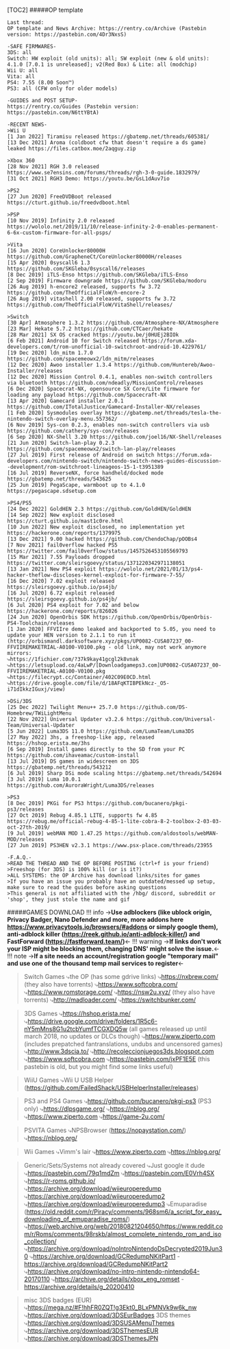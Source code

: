 [TOC2]
#####OP template
```
Last thread:
OP template and News Archive: https://rentry.co/Archive (Pastebin version: https://pastebin.com/4Dr3NxsS)

-SAFE FIRMWARES-
3DS: all
Switch: HW exploit (old units): all; SW exploit (new & old units): 4.1.0 [7.0.1 is unreleased]; v2(Red Box) & Lite: all (modchip)
Wii U: all
Vita: all
PS4: 7.55 (8.00 Soon™)
PS3: all (CFW only for older models)
 
-GUIDES and POST SETUP-
https://rentry.co/Guides (Pastebin version: https://pastebin.com/N6ttYBtA)
 
-RECENT NEWS- 
>Wii U
[1 Jan 2022] Tiramisu released https://gbatemp.net/threads/605381/
[13 Dec 2021] Aroma (coldboot cfw that doesn't require a ds game) leaked https://files.catbox.moe/2aqguy.zip

>Xbox 360
[28 Nov 2021] RGH 3.0 released https://www.se7ensins.com/forums/threads/rgh-3-0-guide.1832979/
[31 Oct 2021] RGH3 Demo: https://youtu.be/GsL1dAuv7io

>PS2
[27 Jun 2020] FreeDVDBoot released https://cturt.github.io/freedvdboot.html

>PSP
[10 Nov 2019] Infinity 2.0 released https://wololo.net/2019/11/10/release-infinity-2-0-enables-permanent-6-6x-custom-firmware-for-all-psps/

>Vita
[16 Jun 2020] CoreUnlocker80000H https://github.com/GrapheneCt/CoreUnlocker80000H/releases
[15 Apr 2020] 0syscall6 1.3 https://github.com/SKGleba/0syscall6/releases
[8 Dec 2019] iTLS-Enso https://github.com/SKGleba/iTLS-Enso
[2 Sep 2019] Firmware downgrade https://github.com/SKGleba/modoru
[26 Aug 2019] h-encore2 released, supports fw 3.72 https://github.com/TheOfficialFloW/h-encore-2
[26 Aug 2019] vitashell 2.00 released, supports fw 3.72 https://github.com/TheOfficialFloW/VitaShell/releases/

>Switch
[30 Apr] Atmosphere 1.3.2 https://github.com/Atmosphere-NX/Atmosphere
[23 Mar] Hekate 5.7.2 https://github.com/CTCaer/hekate
[28 Mar 2021] SX OS cracked https://youtu.be/j0HUEj2BIOk
[6 Feb 2021] Android 10 for Switch released https://forum.xda-developers.com/t/rom-unofficial-10-switchroot-android-10.4229761/
[19 Dec 2020] ldn_mitm 1.7.0 https://github.com/spacemeowx2/ldn_mitm/releases
[12 Dec 2020] Awoo installer 1.3.4 https://github.com/Huntereb/Awoo-Installer/releases
[12 Dec 2020] Mission Control 0.4.1, enables non-switch controllers via bluetooth https://github.com/ndeadly/MissionControl/releases
[6 Dec 2020] Spacecrat-NX, opensource SX Core/Lite firmware for loading any payload https://github.com/Spacecraft-NX
[13 Apr 2020] Gamecard installer 2.0.1 https://github.com/ITotalJustice/Gamecard-Installer-NX/releases
[1 Feb 2020] Sysmodules overlay https://gbatemp.net/threads/tesla-the-nintendo-switch-overlay-menu.557362/
[6 Nov 2019] Sys-con 0.2.3, enables non-switch controllers via usb https://github.com/cathery/sys-con/releases
[6 Sep 2020] NX-Shell 3.20 https://github.com/joel16/NX-Shell/releases
[21 Jun 2020] Switch-lan-play 0.2.3 https://github.com/spacemeowx2/switch-lan-play/releases
[27 Jul 2019] First release of Android on switch https://forum.xda-developers.com/nintendo-switch/nintendo-switch-news-guides-discussion--development/rom-switchroot-lineageos-15-1-t3951389
[16 Jul 2019] ReverseNX, force handheld/docked mode https://gbatemp.net/threads/543625
[25 Jun 2019] PegaScape, warmboot up to 4.1.0 https://pegascape.sdsetup.com

>PS4/PS5
[24 Dec 2022] GoldHEN 2.3 https://github.com/GoldHEN/GoldHEN
[14 Sep 2022] New exploit disclosed https://cturt.github.io/mast1c0re.html
[10 Jun 2022] New exploit disclosed, no implementation yet https://hackerone.com/reports/1379975
[13 Dec 2021] 9.00 hacked https://github.com/ChendoChap/pOOBs4
[7 Nov 2021] fail0verflow hacked PS5 https://twitter.com/fail0verflow/status/1457526453105569793 
[15 Mar 2021] 7.55 Payloads dropped https://twitter.com/sleirsgoevy/status/1371220342971138051
[13 Jan 2021] New PS4 exploit https://wololo.net/2021/01/13/ps4-hacker-theflow-discloses-kernel-exploit-for-firmware-7-55/
[16 Dec 2020] 7.02 exploit released https://sleirsgoevy.github.io/ps4jb/
[16 Jul 2020] 6.72 exploit released https://sleirsgoevy.github.io/ps4jb/
[6 Jul 2020] PS4 exploit for 7.02 and below https://hackerone.com/reports/826026
[24 Jun 2020] OpenOrbis SDK https://github.com/OpenOrbis/OpenOrbis-PS4-Toolchain/releases
[1 Jan 2020] FFVIIre demo leaked and backported to 5.05, you need to update your HEN version to 2.1.1 to run it (http://orbismandl.darksoftware.xyz/pkgs/UP0082-CUSA07237_00-FFVIIREMAKETRIAL-A0100-V0100.pkg - old link, may not work anymore
mirrors:
⤷https://1fichier.com/?37k9kay41gcgl2k8vnak
⤷https://letsupload.co/4aLwP/[Downloadgameps3.com]UP0082-CUSA07237_00-FFVIIREMAKETRIAL-A0100-V0100.pkg
⤷https://filecrypt.cc/Container/402C09E0CD.html
⤷https://drive.google.com/file/d/18AFqKTIBPEkNcz-_O5-i71dIkkzIGuxj/view)

>DSi/3DS
[25 Dec 2022] Twilight Menu++ 25.7.0 https://github.com/DS-Homebrew/TWiLightMenu
[22 Nov 2022] Universal Updater v3.2.6 https://github.com/Universal-Team/Universal-Updater
[5 Jun 2022] Luma3DS 11.0 https://github.com/LumaTeam/Luma3DS
[27 May 2022] 3hs, a freeshop-like app, released https://hshop.erista.me/3hs
[6 Sep 2019] Install games directly to the SD from your PC https://github.com/ihaveamac/custom-install
[13 Jul 2019] DS games in widescreen on 3DS https://gbatemp.net/threads/543212
[6 Jul 2019] Sharp DSi mode scaling https://gbatemp.net/threads/542694
[3 Jul 2019] Luma 10.0.1 https://github.com/AuroraWright/Luma3DS/releases

>PS3
[8 Dec 2019] PKGi for PS3 https://github.com/bucanero/pkgi-ps3/releases
[27 Oct 2019] Rebug 4.85.1 LITE, supports fw 4.85 https://rebug.me/official-rebug-4-85-1-lite-cobra-8-2-toolbox-2-03-03-oct-27th-2019/
[9 Jul 2019] webMAN MOD 1.47.25 https://github.com/aldostools/webMAN-MOD/releases
[27 Jun 2019] PS3HEN v2.3.1 https://www.psx-place.com/threads/23955

-F.A.Q.-
>READ THE THREAD AND THE OP BEFORE POSTING (ctrl+f is your friend)
>Freeshop (for 3DS) is 100% kill (or is it?)
>ALL SYSTEMS: the OP Archive has download links/sites for games
>If you have an issue you probably have an outdated/messed up setup, make sure to read the guides before asking questions
>This general is not affiliated with the /hbg/ discord, subreddit or 'shop', they just stole the name and gif
```
#####GAMES DOWNLOAD
!!! info ->**Use adblockers (like ublock origin, Privacy Badger, Nano Defender and more,  more addons here https://www.privacytools.io/browsers/#addons or simply google them), anti-adblock killer (https://reek.github.io/anti-adblock-killer/) and FastForward (https://fastforward.team/)**<-
!!! warning ->**If links don't work your ISP might be blocking them, changing DNS' might solve the issue.**<-
!!! note ->**If a site needs an account/registration google "temporary mail" and use one of the thousand temp mail services to register**<-

>Switch Games
⤷the OP (has some gdrive links)
⤷https://nxbrew.com/ (they also have torrents)
⤷https://www.softcobra.com/
⤷https://www.romstorage.com/
⤷https://nsw2u.xyz/ (they also have torrents)
⤷http://madloader.com/
⤷https://switchbunker.com/

>3DS Games
⤷https://hshop.erista.me/
⤷https://drive.google.com/drive/folders/1R5c6-nY5mMns8G1u2tcbYumfTCGXDQ5w (all games released up until march 2018, no updates or DLCs though)
⤷https://www.ziperto.com (includes prepatched fantranslations, undubs and uncensored games)
⤷http://www.3dscia.to/
⤷http://recoleccionjuegos3ds.blogspot.com
⤷https://www.softcobra.com
⤷https://pastebin.com/jxPF1E5E (this pastebin is old, but you might find some links useful)

>WiiU Games
⤷Wii U USB Helper (https://github.com/FailedShack/USBHelperInstaller/releases)

>PS3 and PS4 Games
⤷https://github.com/bucanero/pkgi-ps3 (PS3 only)
⤷https://dlpsgame.org/
⤷https://nblog.org/
⤷https://www.ziperto.com
⤷https://game-2u.com/

>PSVITA Games
⤷NPSBrowser (https://nopaystation.com/)
⤷https://nblog.org/

>Wii Games
⤷Vimm's lair
⤷https://www.ziperto.com
⤷https://nblog.org/ 

>Generic/Sets/Systems not already covered
⤷Just google it dude
⤷https://pastebin.com/79q1mdZm
⤷https://pastebin.com/E0Vrh4SX
⤷https://r-roms.github.io/
⤷https://archive.org/download/wiieuroperedump
⤷https://archive.org/download/wiieuroperedump2
⤷https://archive.org/download/wiieuroperedump3
⤷Emuparadise (https://old.reddit.com/r/Piracy/comments/968sm6/a_script_for_easy_downloading_of_emuparadise_roms/)
⤷https://web.archive.org/web/20180821204650/https://www.reddit.com/r/Roms/comments/98rskb/almost_complete_nintendo_rom_and_iso_collection/
⤷https://archive.org/download/noIntroNintendoDsDecrypted2019Jun30
⤷https://archive.org/download/GCRedumpNKitPart1 - https://archive.org/download/GCRedumpNKitPart2
⤷https://archive.org/download/no-intro-nintendo-nintendo64-20170110
⤷https://archive.org/details/xbox_eng_romset - https://archive.org/details/g_20200410


>misc
3DS badges (EUR)
⤷https://mega.nz/#F!hhFR0ZQT!g3Ekt0_BLxPMNVk9w6k_nw
⤷https://archive.org/download/3DSEurBadges
3DS themes
⤷https://archive.org/download/3DSUSAMenuThemes
⤷https://archive.org/download/3DSThemesEUR
⤷https://archive.org/download/3DSThemesJPN